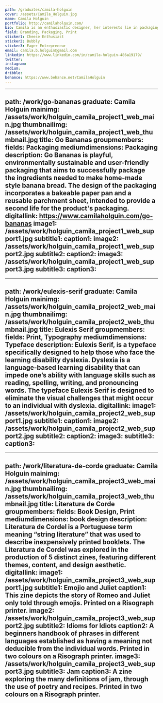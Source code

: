 ```yaml
---
path: /graduates/camila-holguin
cover: /assets/Camila_Holguin.jpg
name: Camila Holguin
portfolio: http://camilaholguin.com/
bio: Camila is an enthusiastic designer, her interests lie in packaging, branding and print design, with an overall focus in accessible design. She is a critical thinker who is passionate about producing work that can impact others lives in meaningful ways. She is a native Spanish speaker, who had the opportunity to study in Germany, and uses her unique outlook to influence her design and find creative solutions to complex problems. Camila prides herself in the production of intelligent design that is also environmentally sustainable. She is continuously challenging herself in order to acquire new skills and better herself as a young designer.
field: Branding, Packaging, Print
sticker1: Cheese Enthusiast
sticker2: Bubbly
sticker3: Eager Entrepreneur
email: camila.b.holguin@gmail.com
linkedin: https://www.linkedin.com/in/camila-holguin-486a19179/
twitter:
instagram:
medium:
dribble:
behance: https://www.behance.net/CamilaHolguin
---
```


---
path: /work/go-bananas
graduate: Camila Holguin
mainimg: /assets/work/holguin_camila_project1_web_main.jpg
thumbnailimg: /assets/work/holguin_camila_project1_web_thumbnail.jpg
title: Go Bananas
groupmembers:
fields: Packaging
mediumdimensions: Packaging
description: Go Bananas is playful, environmentally sustainable and user-friendly packaging that aims to successfully package the ingredients needed to make home-made style banana bread. The design of the packaging incorporates a bakeable paper pan and a reusable parchment sheet, intended to provide a second life for the product's packaging. 
digitallink: https://www.camilaholguin.com/go-bananas
image1: /assets/work/holguin_camila_project1_web_support1.jpg
subtitle1:
caption1:
image2: /assets/work/holguin_camila_project1_web_support2.jpg
subtitle2:
caption2:
image3: /assets/work/holguin_camila_project1_web_support3.jpg
subtitle3:
caption3:
---

---
path: /work/eulexis-serif
graduate: Camila Holguin
mainimg: /assets/work/holguin_camila_project2_web_main.jpg
thumbnailimg: /assets/work/holguin_camila_project2_web_thumbnail.jpg
title: Eulexis Serif
groupmembers:
fields: Print, Typography
mediumdimensions: Typeface
description: Eulexis Serif, is a typeface specifically designed to help those who face the learning disability dyslexia. Dyslexia is a language-based learning disability that can impede one’s ability with language skills such as reading, spelling, writing, and pronouncing words. The typeface Eulexis Serif is designed to eliminate the visual challenges that might occur to an individual with dyslexia.
digitallink:
image1: /assets/work/holguin_camila_project2_web_support1.jpg
subtitle1:
caption1:
image2: /assets/work/holguin_camila_project2_web_support2.jpg
subtitle2:
caption2:
image3:
subtitle3:
caption3:
---

---
path: /work/literatura-de-corde
graduate: Camila Holguin
mainimg: /assets/work/holguin_camila_project3_web_main.jpg
thumbnailimg: /assets/work/holguin_camila_project3_web_thumbnail.jpg
title: Literatura de Corde
groupmembers:
fields: Book Design, Print
mediumdimensions: book design
description: Literatura de Cordel is a Portuguese term meaning “string literature” that was used to describe inexpensively printed booklets. The Literatura de Cordel was explored in the production of 5 distinct zines, featuring different themes, content, and design aesthetic.
digitallink:
image1: /assets/work/holguin_camila_project3_web_support1.jpg
subtitle1: Emojio and Juliet 
caption1: This zine depicts the story of Romeo and Juliet only told through emojis. Printed on a Risograph printer.
image2: /assets/work/holguin_camila_project3_web_support2.jpg
subtitle2: Idioms for Idiots
caption2: A beginners handbook of phrases in different languages established as having a meaning not deducible from the individual words. Printed in two colours on a Risograph printer.
image3: /assets/work/holguin_camila_project3_web_support3.jpg
subtitle3: Jam
caption3: A zine exploring the many definitions of jam, through the use of poetry and recipes. Printed in two colours on a Risograph printer. 
---
